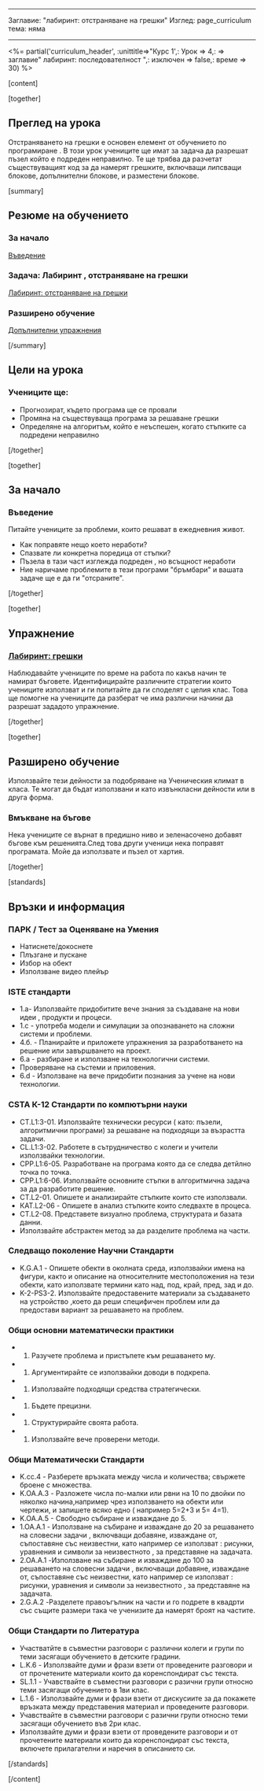 * * *

Заглавие: "лабиринт: отстраняване на грешки" Изглед: page_curriculum тема: няма

* * *

<%= partial('curriculum_header', :unittitle=>"Курс 1',: Урок => 4,: => заглавие" лабиринт: последователност ",: изключен => false,: време => 30) %>

[content]

[together]

## Преглед на урока

Отстраняването на грешки е основен елемент от обучението по програмиране . В този урок учениците ще имат за задача да разрешат пъзел който е подреден неправилно. Те ще трябва да разчетат съществуващият код за да намерят грешките, включващи липсващи блокове, допълнителни блокове, и разместени блокове.

[summary]

## Резюме на обучението

### **За начало**

[Въведение](#GetStarted)   


### **Задача: Лабиринт , отстраняване на грешки**

[Лабиринт: отстраняване на грешки](#Activity)

### **Разширено обучение**

[Допълнителни упражнения](#Extended)

[/summary]

## Цели на урока

### Учениците ще:

  * Прогнозират, където програма ще се провали
  * Промяна на съществуваща програма за решаване грешки
  * Определяне на алгоритъм, който е неъспешен, когато стъпките са подредени неправилно

[/together]

[together]

## За начало

### <a name="GetStarted"></a> Въведение

Питайте учениците за проблеми, които решават в ежедневния живот.

  * Как поправяте нещо което неработи?
  * Спазвате ли конкретна поредица от стъпки?
  * Пъзела в тази част изглежда подреден , но всъщност неработи
  * Ние наричаме проблемите в тези програми "бръмбари" и вашата задаче ще е да ги "отсраните".

[/together]

[together]

## Упражнение

### <a name="Activity"></a> [Лабиринт: грешки](http://learn.code.org/s/course1/lesson/5/puzzle/1)

Наблюдавайте учениците по време на работа по какъв начин те намират бъговете. Идентифицирайте различните стратегии които учениците използват и ги попитайте да ги споделят с целия клас. Това ще помогне на учениците да разберат че има различни начини да разрешат зададото упражнение.

[/together]

<!--(this is left in here as an example of how to include an image in Markdown)
![](binaryphoto.png) -->

[together]

## Разширено обучение

<a name="Extended"></a>Използвайте тези дейности за подобряване на Ученическия климат в класа. Те могат да бъдат използвани и като извънкласни дейности или в друга форма.

### Вмъкване на бъгове

Нека учениците се върнат в предишно ниво и зеленасочено добавят бъгове към решенията.След това други ученици нека поправят програмата. Мойе да използвате и пъзел от хартия.

[/together]

[standards]

## Връзки и информация

### ПАРК / Тест за Оценяване на Умения

  * Натиснете/докоснете
  * Плъзгане и пускане
  * Избор на обект
  * Използване видео плейър

### ISTE стандарти

  * 1.а- Използвайте придобитите вече знания за създаване на нови идеи , продукти и процеси.
  * 1.c - употреба модели и симулации за опознаването на сложни системи и проблеми.
  * 4.б. - Планирайте и приложете упражнения за разработването на решение или завършването на проект.
  * 6.a - разбиране и използване на технологични системи.
  * Проверяване на състеми и приловения.
  * 6.d - Използване на вече придобити познания за учене на нови технологии. 

### CSTA К-12 Стандарти по компютърни науки

  * CT.L1:3-01. Използвайте технически ресурси ( като: пъзели, алгоритмични програми) за решаване на подходящи за възрастта задачи.
  * CL.L1:3-02. Работете в сътрудничество с колеги и учители използвайки технологии.
  * СРР.L1:6-05. Разработване на програма която да се следва детйлно точка по точка.
  * CPP.L1:6-06. Използвайте основните стъпки в алгоритмична задача за да разработите решение.
  * CT.L2-01. Опишете и анализирайте стъпките които сте използвали.
  * КАТ.L2-06 - Опишете в анализ стъпките които следвахте в процеса.
  * CT.L2-08. Представете визуално проблема, структурата и базата данни.
  * Използвайте абстрактен метод за да разделите проблема на части. 

### Следващо поколение Научни Стандарти

  * K.G.A.1 - Опишете обекти в околната среда, използвайки имена на фигури, както и описание на относителните местоположения на тези обекти, като използвате термини като над, под, край, пред, зад и до.
  * K-2-PS3-2. Използвайте предоставените материали за създаването на устройство ,което да реши специфичен проблем или да предостави вариант за решаването на проблем. 

### Общи основни математически практики

  *   1. Разучете проблема и пристъпете към решаването му.
  *   1. Аргументирайте се използвайки доводи в подкрепа.
  *   1. Използвайте подходящи средства стратегически.
  *   1. Бъдете прецизни.
  *   1. Структурирайте своята работа.
  *   1. Използвайте вече проверени методи.

### Общи Математически Стандарти

  * K.cc.4 - Разберете връзката между числа и количества; свържете броене с множества.
  * K.OA.A.3 - Разложете числа по-малки или рвни на 10 по двойки по няколко начина,например чрез използването на обекти или чертежи, и запишете всяко едно ( например 5=2+3 и 5= 4=1).
  * K.OA.А.5 - Свободно събиране и изваждане до 5.
  * 1.OA.A.1 - Използване на събиране и изваждане до 20 за решаването на словесни задачи , включващи добавяне, изваждане от, съпоставяне със неизвестни, като например се използват : рисунки, уравнения и символи за неизвестното , за представяне на задачата.
  * 2.OA.A.1 -Използване на събиране и изваждане до 100 за решаването на словесни задачи , включващи добавяне, изваждане от, съпоставяне със неизвестни, като например се използват : рисунки, уравнения и символи за неизвестното , за представяне на задачата.
  * 2.G.A.2 -Разделете правоъгълник на части и го подрете в квадрти със същите размери така че ученизите да намерят броят на частите.

### Общи Стандарти по Литература

  * Участватйте в съвместни разговори с различни колеги и групи по теми засягащи обучението в детските градини.
  * L.K.6 - Използвайте думи и фрази взети от проведените разговори и от прочетените материали които да коренспондират със текста.
  * SL.1.1 - Учавствайте в съвместни разговори с разични групи относно теми засягащи обучението в 1ви клас.
  * L.1.6 - Използвайте думи и фрази взети от дискусиите за да покажете връзката между представения материал и проведените разговори.
  * Учавствайте в съвместни разговори с разични групи относно теми засягащи обучението във 2ри клас.
  * Използвайте думи и фрази взети от проведените разговори и от прочетените материали които да коренспондират със текста, включете прилагателни и наречия в описанието си.

[/standards]

[/content]

<link rel="stylesheet" type="text/css" href="../docs/morestyle.css" />